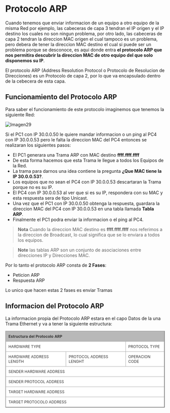 # Protocolo ARP 

Cuando tenemos que enviar informacion de un equipo a otro equipo de la misma Red por ejemplo, las cabeceras de capa 3 tendran el IP origen y el IP destino los cuales no son ningun problema, por otro lado, las cabeceras de capa 2 tendran la direccion MAC origen el cual tampoco es un problema, pero debera de tener la direccion MAC destino el cual si puede ser un problema porque se desconoce, es aqui donde entra **el protocolo ARP que nos permitira descubrir la direccion MAC de otro equipo del que solo disponemos su IP**.

El protocolo ARP (Address Resolution Protocol o Protocolo de Resolucion de Direcciones) es un Protocolo de capa 2, por lo que va encapsulado dentro de la cebecera de esta capa.

## Funcionamiento del Protocolo ARP

Para saber el funcionamiento de este protocolo imaginemos que tenemos la siguiente Red:

![Imagen29]()

Si el PC1 con IP 30.0.0.50 le quiere mandar informacion o un ping al PC4 con IP 30.0.0.53 pero le falta la direccion MAC del PC4 entonces se realizaran los siguientes pasos:

* El PC1 generara una Trama ARP con MAC destino **ffff.ffff.ffff**
* De esta forma hacemos que esta Trama le llegue a todos los Equipos de la Red.
* La trama para darnos una idea contiene la pregunta **¿Que MAC tiene la IP 30.0.0.53?**.
* Los equipos que no sean el PC4 con IP 30.0.0.53 descartaran la Trama porque no es su IP.
* El PC4 con IP 30.0.0.53 al ver que si es su IP, respondera con su MAC y esta respuesta sera de tipo Unicast.
* Una vez que el PC1 con IP 30.0.0.50 obtenga la respuesta, guardara la direccion MAC del PC4 con IP 30.0.0.53 en una tabla llamada **Tabla ARP**.
* Finalmente el PC1 podra enviar la informacion o el ping al PC4.


> **Nota** Cuando la direccion MAC destino es **ffff.ffff.ffff** nos referimos a la direccion de Broadcast, lo cual significa que se lo enviara a todos los equipos.

> **Note** las tablas ARP son un conjunto de asociaciones entre direcciones IP y Direcciones MAC.

Por lo tanto el protocolo ARP consta de **2 Fases**:

* Peticion ARP
* Respuesta ARP

Lo unico que hacen estas 2 fases es enviar Tramas

## Informacion del Protocolo ARP

La informacion propia del Protocolo ARP estara en el capo Datos de la una Trama Ethernet y va a tener la siguiente estructura:

<style type="text/css">
.tftable {font-size:12px;color:#333333;width:100%;border-width: 1px;border-color: #a9a9a9;border-collapse: collapse;}
.tftable th {font-size:12px;background-color:#b8b8b8;border-width: 1px;padding: 8px;border-style: solid;border-color: #a9a9a9;text-align:left;}
.tftable tr {background-color:#ffffff;}
.tftable td {font-size:12px;border-width: 1px;padding: 8px;border-style: solid;border-color: #a9a9a9;}
.tftable tr:hover {background-color:#ffff99;}
</style>

<table class="tftable" border="1">
<tr>
    <th colspan="4">Estructura del Protocolo ARP</th>
</tr>

<tr>
<td colspan="2">HARDWARE TYPE</td>
<td colspan="2">PROTOCOL TYPE</td>
</tr>
<tr>
<td colspan="1">HARDWARE ADDRESS LENGTH</td>
<td colspan="1">PROTOCOL ADDRESS LENGHT</td>
<td colspan="2">OPERACION CODE</td>
</tr>
<tr>
<td colspan="4">SENDER HARDWARE ADDRESS</td>
</tr>
<tr>
<td colspan="4">SENDER PROTOCOL ADDRESS</td>
</tr>
<tr>
<td colspan="4">TARGET HARDWARE ADDRESS</td>
</tr>
<tr>
<td colspan="4">TARGET PROTOCOLO ADDRESS</td>
</tr>
</table>

